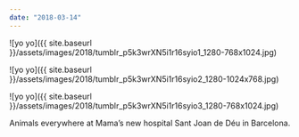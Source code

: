 ```yaml
---
date: "2018-03-14"
---
```


![yo yo]({{ site.baseurl }}/assets/images/2018/tumblr_p5k3wrXN5i1r16syio1_1280-768x1024.jpg)

![yo yo]({{ site.baseurl }}/assets/images/2018/tumblr_p5k3wrXN5i1r16syio2_1280-1024x768.jpg)

![yo yo]({{ site.baseurl }}/assets/images/2018/tumblr_p5k3wrXN5i1r16syio3_1280-768x1024.jpg)

Animals everywhere at Mama’s new hospital Sant Joan de Déu in Barcelona.
